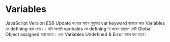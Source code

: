 # Variables 

JavaScript Version ES6 Update হওয়ার আগে শুধুমাত্র var keyward ব্যবহার করে Variables কে defining করা যেত।। যদি আপনি varibales কে defining না করেন তাহলে সেটি Global Object assigned করা হতো। এবং Variables Undefined & Error ভাবে ধরা হতো।
